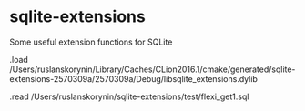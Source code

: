 # sqlite-extensions
Some useful extension functions for SQLite


.load /Users/ruslanskorynin/Library/Caches/CLion2016.1/cmake/generated/sqlite-extensions-2570309a/2570309a/Debug/libsqlite_extensions.dylib

.read /Users/ruslanskorynin/sqlite-extensions/test/flexi_get1.sql